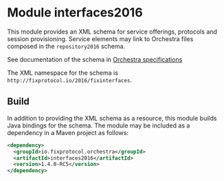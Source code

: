 # Module interfaces2016
This module provides an XML schema for service offerings, protocols and session provisioning. Service elements may link to Orchestra files composed in the `repository2016` schema.

See documentation of the schema in [Orchestra specifications](https://github.com/FIXTradingCommunity/fix-orchestra-spec/tree/master/v1-0-RC5)

The XML namespace for the schema is `http://fixprotocol.io/2016/fixinterfaces`.

## Build

In addition to providing the XML schema as a resource, this module builds Java bindings for the schema. The module may be included as a dependency in a Maven project as follows:

```xml
<dependency>
  <groupId>io.fixprotocol.orchestra</groupId>
  <artifactId>interfaces2016</artifactId>
  <version>1.4.0-RC5</version>
</dependency>
```
